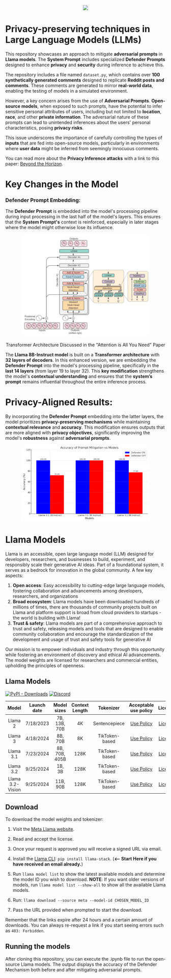 <p align="center">
  <img src="/Llama_Repo.jpeg" width="400"/>
</p>

# Privacy-preserving techniques in Large Language Models (LLMs)

This repository showcases an approach to mitigate **adversarial prompts** in **Llama models**. The **System Prompt** includes specialized **Defender Prompts** designed to enhance **privacy** and **security** during inference to achieve this. 

The repository includes a file named `dataset.py`, which contains over **100 synthetically generated comments** designed to replicate **Reddit posts and comments**. These comments are generated to mirror **real-world data**, enabling the testing of models in a simulated environment.

However, a key concern arises from the use of **Adversarial Prompts**. **Open-source models**, when exposed to such prompts, have the potential to infer sensitive personal attributes of users, including but not limited to **location**, **race**, and other **private information**. The adversarial nature of these prompts can lead to unintended inferences about the users' personal characteristics, posing **privacy risks**.

This issue underscores the importance of carefully controlling the types of **inputs** that are fed into open-source models, particularly in environments where **user data** might be inferred from seemingly innocuous comments.

You can read more about the **Privacy Inference attacks** with a link to this paper: [Beyond the Horizon](https://files.sri.inf.ethz.ch/website/papers/staab2023beyond.pdf).


# **Key Changes in the Model**

### **Defender Prompt Embedding:**
The **Defender Prompt** is embedded into the model's processing pipeline during input processing in the last half of the model's layers. This ensures that the **System Prompt's** context is reinforced, especially in later stages where the model might otherwise lose its influence.

<p align="center">
  <img src="/Transformer Archetecture.png" width="400"/>
</p>

<p align="center">
   Transformer Architecture Discussed in the "Attention is All You Need" Paper
</p>


The **Llama 8B-Instruct model** is built on a **Transformer architecture** with **32 layers of decoders**. In this enhanced version, we are embedding the **Defender Prompt** into the model's processing pipeline, specifically in the **last 14 layers** (from layer 19 to layer 32). This **key modification** strengthens the model's **contextual understanding** and ensures that the **system’s prompt** remains influential throughout the entire inference process.



# **Privacy-Aligned Results:**
By incorporating the **Defender Prompt** embedding into the latter layers, the model prioritizes **privacy-preserving mechanisms** while maintaining **contextual relevance** and **accuracy**. This modification ensures outputs that are more aligned with **privacy objectives**, significantly improving the model's **robustness** against **adversarial prompts**.

<p align="center">
  <img src="/Image.png" width="400"/>
</p>



# Llama Models

Llama is an accessible, open large language model (LLM) designed for developers, researchers, and businesses to build, experiment, and responsibly scale their generative AI ideas. Part of a foundational system, it serves as a bedrock for innovation in the global community. A few key aspects:
1. **Open access**: Easy accessibility to cutting-edge large language models, fostering collaboration and advancements among developers, researchers, and organizations
2. **Broad ecosystem**: Llama models have been downloaded hundreds of millions of times, there are thousands of community projects built on Llama and platform support is broad from cloud providers to startups - the world is building with Llama!
3. **Trust & safety**: Llama models are part of a comprehensive approach to trust and safety, releasing models and tools that are designed to enable community collaboration and encourage the standardization of the development and usage of trust and safety tools for generative AI

Our mission is to empower individuals and industry through this opportunity while fostering an environment of discovery and ethical AI advancements. The model weights are licensed for researchers and commercial entities, upholding the principles of openness.

## Llama Models

[![PyPI - Downloads](https://img.shields.io/pypi/dm/llama-models)](https://pypi.org/project/llama-models/)
[![Discord](https://img.shields.io/discord/1257833999603335178)](https://discord.gg/TZAAYNVtrU)

|  **Model** | **Launch date** | **Model sizes** | **Context Length** | **Tokenizer** | **Acceptable use policy**  |  **License** | **Model Card** |
| :----: | :----: | :----: | :----:|:----:|:----:|:----:|:----:|
| Llama 2 | 7/18/2023 | 7B, 13B, 70B | 4K | Sentencepiece | [Use Policy](models/llama2/USE_POLICY.md) | [License](models/llama2/LICENSE) | [Model Card](models/llama2/MODEL_CARD.md) |
| Llama 3 | 4/18/2024 | 8B, 70B | 8K | TikToken-based | [Use Policy](models/llama3/USE_POLICY.md) | [License](models/llama3/LICENSE) | [Model Card](models/llama3/MODEL_CARD.md) |
| Llama 3.1 | 7/23/2024 | 8B, 70B, 405B | 128K | TikToken-based | [Use Policy](models/llama3_1/USE_POLICY.md) | [License](models/llama3_1/LICENSE) | [Model Card](models/llama3_1/MODEL_CARD.md) |
| Llama 3.2 | 9/25/2024 | 1B, 3B | 128K | TikToken-based | [Use Policy](models/llama3_2/USE_POLICY.md) | [License](models/llama3_2/LICENSE) | [Model Card](models/llama3_2/MODEL_CARD.md) |
| Llama 3.2-Vision | 9/25/2024 | 11B, 90B | 128K | TikToken-based | [Use Policy](models/llama3_2/USE_POLICY.md) | [License](models/llama3_2/LICENSE) | [Model Card](models/llama3_2/MODEL_CARD_VISION.md) |

## Download

To download the model weights and tokenizer:

1. Visit the [Meta Llama website](https://llama.meta.com/llama-downloads/).
2. Read and accept the license.
3. Once your request is approved you will receive a signed URL via email.
4. Install the [Llama CLI](https://github.com/meta-llama/llama-stack): `pip install llama-stack`. (**<-- Start Here if you have received an email already.**)
5. Run `llama model list` to show the latest available models and determine the model ID you wish to download. **NOTE**:
If you want older versions of models, run `llama model list --show-all` to show all the available Llama models.

6. Run: `llama download --source meta --model-id CHOSEN_MODEL_ID`
7. Pass the URL provided when prompted to start the download.

Remember that the links expire after 24 hours and a certain amount of downloads. You can always re-request a link if you start seeing errors such as `403: Forbidden`.

## Running the models

After cloning this repository, you can execute the .ipynb file to run the open-source Llama models. The output displays the accuracy of the Defender Mechanism both before and after mitigating adversarial prompts.




